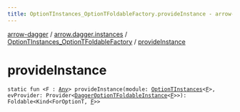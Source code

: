 ```yaml
---
title: OptionTInstances_OptionTFoldableFactory.provideInstance - arrow-dagger
---
```


[arrow-dagger](../../index.html) / [arrow.dagger.instances](../index.html) / [OptionTInstances_OptionTFoldableFactory](index.html) / [provideInstance](./provide-instance.html)

# provideInstance

`static fun <F : `[`Any`](https://kotlinlang.org/api/latest/jvm/stdlib/kotlin/-any/index.html)`> provideInstance(module: `[`OptionTInstances`](../-option-t-instances/index.html)`<`[`F`](provide-instance.html#F)`>, evProvider: Provider<`[`DaggerOptionTFoldableInstance`](../-dagger-option-t-foldable-instance/index.html)`<`[`F`](provide-instance.html#F)`>>): Foldable<Kind<ForOptionT, `[`F`](provide-instance.html#F)`>>`